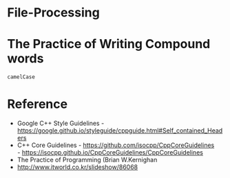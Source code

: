 # File-Processing

# The Practice of Writing Compound words
	camelCase  

# Reference
 - Google C++ Style Guidelines
		- https://google.github.io/styleguide/cppguide.html#Self_contained_Headers   
 - C++ Core Guidelines
		- https://github.com/isocpp/CppCoreGuidelines  
		- https://isocpp.github.io/CppCoreGuidelines/CppCoreGuidelines  
 - The Practice of Programming (Brian W.Kernighan
 - http://www.itworld.co.kr/slideshow/86068
